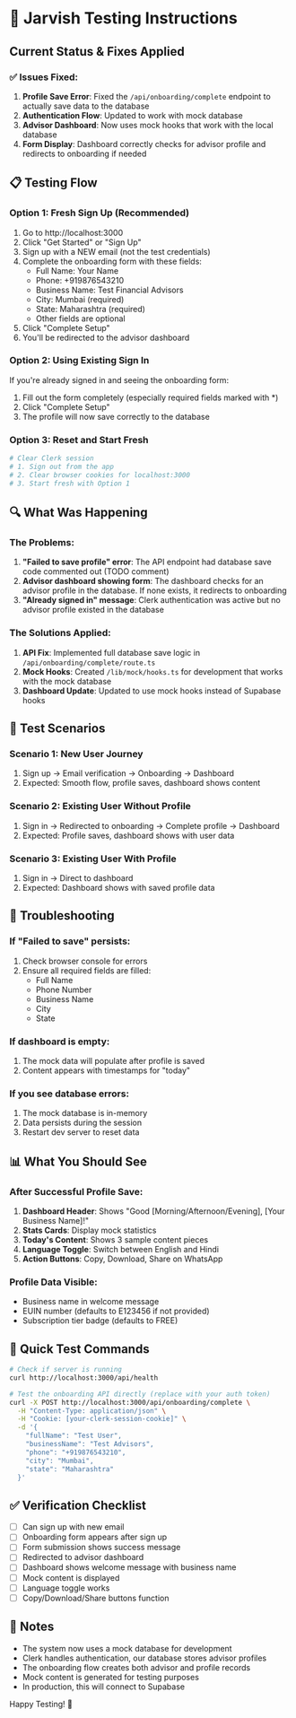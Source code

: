 # 🧪 Jarvish Testing Instructions

## Current Status & Fixes Applied

### ✅ Issues Fixed:
1. **Profile Save Error**: Fixed the `/api/onboarding/complete` endpoint to actually save data to the database
2. **Authentication Flow**: Updated to work with mock database
3. **Advisor Dashboard**: Now uses mock hooks that work with the local database
4. **Form Display**: Dashboard correctly checks for advisor profile and redirects to onboarding if needed

## 📋 Testing Flow

### Option 1: Fresh Sign Up (Recommended)
1. Go to http://localhost:3000
2. Click "Get Started" or "Sign Up"
3. Sign up with a NEW email (not the test credentials)
4. Complete the onboarding form with these fields:
   - Full Name: Your Name
   - Phone: +919876543210
   - Business Name: Test Financial Advisors
   - City: Mumbai (required)
   - State: Maharashtra (required)
   - Other fields are optional
5. Click "Complete Setup"
6. You'll be redirected to the advisor dashboard

### Option 2: Using Existing Sign In
If you're already signed in and seeing the onboarding form:
1. Fill out the form completely (especially required fields marked with *)
2. Click "Complete Setup"
3. The profile will now save correctly to the database

### Option 3: Reset and Start Fresh
```bash
# Clear Clerk session
# 1. Sign out from the app
# 2. Clear browser cookies for localhost:3000
# 3. Start fresh with Option 1
```

## 🔍 What Was Happening

### The Problems:
1. **"Failed to save profile" error**: The API endpoint had database save code commented out (TODO comment)
2. **Advisor dashboard showing form**: The dashboard checks for an advisor profile in the database. If none exists, it redirects to onboarding
3. **"Already signed in" message**: Clerk authentication was active but no advisor profile existed in the database

### The Solutions Applied:
1. **API Fix**: Implemented full database save logic in `/api/onboarding/complete/route.ts`
2. **Mock Hooks**: Created `/lib/mock/hooks.ts` for development that works with the mock database
3. **Dashboard Update**: Updated to use mock hooks instead of Supabase hooks

## 🧪 Test Scenarios

### Scenario 1: New User Journey
1. Sign up → Email verification → Onboarding → Dashboard
2. Expected: Smooth flow, profile saves, dashboard shows content

### Scenario 2: Existing User Without Profile  
1. Sign in → Redirected to onboarding → Complete profile → Dashboard
2. Expected: Profile saves, dashboard shows with user data

### Scenario 3: Existing User With Profile
1. Sign in → Direct to dashboard
2. Expected: Dashboard shows with saved profile data

## 🔧 Troubleshooting

### If "Failed to save" persists:
1. Check browser console for errors
2. Ensure all required fields are filled:
   - Full Name
   - Phone Number  
   - Business Name
   - City
   - State

### If dashboard is empty:
1. The mock data will populate after profile is saved
2. Content appears with timestamps for "today"

### If you see database errors:
1. The mock database is in-memory
2. Data persists during the session
3. Restart dev server to reset data

## 📊 What You Should See

### After Successful Profile Save:
1. **Dashboard Header**: Shows "Good [Morning/Afternoon/Evening], [Your Business Name]!"
2. **Stats Cards**: Display mock statistics
3. **Today's Content**: Shows 3 sample content pieces
4. **Language Toggle**: Switch between English and Hindi
5. **Action Buttons**: Copy, Download, Share on WhatsApp

### Profile Data Visible:
- Business name in welcome message
- EUIN number (defaults to E123456 if not provided)
- Subscription tier badge (defaults to FREE)

## 🚀 Quick Test Commands

```bash
# Check if server is running
curl http://localhost:3000/api/health

# Test the onboarding API directly (replace with your auth token)
curl -X POST http://localhost:3000/api/onboarding/complete \
  -H "Content-Type: application/json" \
  -H "Cookie: [your-clerk-session-cookie]" \
  -d '{
    "fullName": "Test User",
    "businessName": "Test Advisors",
    "phone": "+919876543210",
    "city": "Mumbai",
    "state": "Maharashtra"
  }'
```

## ✅ Verification Checklist

- [ ] Can sign up with new email
- [ ] Onboarding form appears after sign up
- [ ] Form submission shows success message
- [ ] Redirected to advisor dashboard
- [ ] Dashboard shows welcome message with business name
- [ ] Mock content is displayed
- [ ] Language toggle works
- [ ] Copy/Download/Share buttons function

## 📝 Notes

- The system now uses a mock database for development
- Clerk handles authentication, our database stores advisor profiles
- The onboarding flow creates both advisor and profile records
- Mock content is generated for testing purposes
- In production, this will connect to Supabase

Happy Testing! 🎉